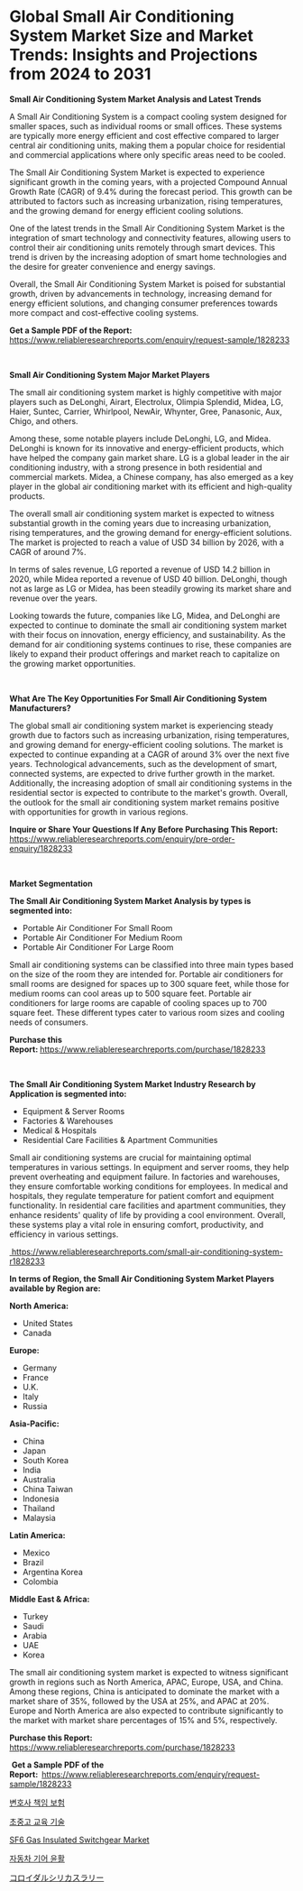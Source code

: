 <p><h1>Global Small Air Conditioning System Market Size and Market Trends: Insights and Projections from 2024 to 2031</h1></p><p><strong>Small Air Conditioning System Market Analysis and Latest Trends</strong></p>
<p><p>A Small Air Conditioning System is a compact cooling system designed for smaller spaces, such as individual rooms or small offices. These systems are typically more energy efficient and cost effective compared to larger central air conditioning units, making them a popular choice for residential and commercial applications where only specific areas need to be cooled.</p><p>The Small Air Conditioning System Market is expected to experience significant growth in the coming years, with a projected Compound Annual Growth Rate (CAGR) of 9.4% during the forecast period. This growth can be attributed to factors such as increasing urbanization, rising temperatures, and the growing demand for energy efficient cooling solutions.</p><p>One of the latest trends in the Small Air Conditioning System Market is the integration of smart technology and connectivity features, allowing users to control their air conditioning units remotely through smart devices. This trend is driven by the increasing adoption of smart home technologies and the desire for greater convenience and energy savings.</p><p>Overall, the Small Air Conditioning System Market is poised for substantial growth, driven by advancements in technology, increasing demand for energy efficient solutions, and changing consumer preferences towards more compact and cost-effective cooling systems.</p></p>
<p><strong>Get a Sample PDF of the Report:&nbsp;</strong> <a href="https://www.reliableresearchreports.com/enquiry/request-sample/1828233">https://www.reliableresearchreports.com/enquiry/request-sample/1828233</a></p>
<p>&nbsp;</p>
<p><strong>Small Air Conditioning System Major Market Players</strong></p>
<p><p>The small air conditioning system market is highly competitive with major players such as DeLonghi, Airart, Electrolux, Olimpia Splendid, Midea, LG, Haier, Suntec, Carrier, Whirlpool, NewAir, Whynter, Gree, Panasonic, Aux, Chigo, and others. </p><p>Among these, some notable players include DeLonghi, LG, and Midea. DeLonghi is known for its innovative and energy-efficient products, which have helped the company gain market share. LG is a global leader in the air conditioning industry, with a strong presence in both residential and commercial markets. Midea, a Chinese company, has also emerged as a key player in the global air conditioning market with its efficient and high-quality products.</p><p>The overall small air conditioning system market is expected to witness substantial growth in the coming years due to increasing urbanization, rising temperatures, and the growing demand for energy-efficient solutions. The market is projected to reach a value of USD 34 billion by 2026, with a CAGR of around 7%.</p><p>In terms of sales revenue, LG reported a revenue of USD 14.2 billion in 2020, while Midea reported a revenue of USD 40 billion. DeLonghi, though not as large as LG or Midea, has been steadily growing its market share and revenue over the years.</p><p>Looking towards the future, companies like LG, Midea, and DeLonghi are expected to continue to dominate the small air conditioning system market with their focus on innovation, energy efficiency, and sustainability. As the demand for air conditioning systems continues to rise, these companies are likely to expand their product offerings and market reach to capitalize on the growing market opportunities.</p></p>
<p>&nbsp;</p>
<p><strong>What Are The Key Opportunities For Small Air Conditioning System Manufacturers?</strong></p>
<p><p>The global small air conditioning system market is experiencing steady growth due to factors such as increasing urbanization, rising temperatures, and growing demand for energy-efficient cooling solutions. The market is expected to continue expanding at a CAGR of around 3% over the next five years. Technological advancements, such as the development of smart, connected systems, are expected to drive further growth in the market. Additionally, the increasing adoption of small air conditioning systems in the residential sector is expected to contribute to the market's growth. Overall, the outlook for the small air conditioning system market remains positive with opportunities for growth in various regions.</p></p>
<p><strong>Inquire or Share Your Questions If Any Before Purchasing This Report:</strong> <a href="https://www.reliableresearchreports.com/enquiry/pre-order-enquiry/1828233">https://www.reliableresearchreports.com/enquiry/pre-order-enquiry/1828233</a></p>
<p>&nbsp;</p>
<p><strong>Market Segmentation</strong></p>
<p><strong>The Small Air Conditioning System Market Analysis by types is segmented into:</strong></p>
<p><ul><li>Portable Air Conditioner For Small Room</li><li>Portable Air Conditioner For Medium Room</li><li>Portable Air Conditioner For Large Room</li></ul></p>
<p><p>Small air conditioning systems can be classified into three main types based on the size of the room they are intended for. Portable air conditioners for small rooms are designed for spaces up to 300 square feet, while those for medium rooms can cool areas up to 500 square feet. Portable air conditioners for large rooms are capable of cooling spaces up to 700 square feet. These different types cater to various room sizes and cooling needs of consumers.</p></p>
<p><strong>Purchase this Report:&nbsp;</strong><a href="https://www.reliableresearchreports.com/purchase/1828233">https://www.reliableresearchreports.com/purchase/1828233</a></p>
<p>&nbsp;</p>
<p><strong>The Small Air Conditioning System Market Industry Research by Application is segmented into:</strong></p>
<p><ul><li>Equipment & Server Rooms</li><li>Factories & Warehouses</li><li>Medical & Hospitals</li><li>Residential Care Facilities & Apartment Communities</li></ul></p>
<p><p>Small air conditioning systems are crucial for maintaining optimal temperatures in various settings. In equipment and server rooms, they help prevent overheating and equipment failure. In factories and warehouses, they ensure comfortable working conditions for employees. In medical and hospitals, they regulate temperature for patient comfort and equipment functionality. In residential care facilities and apartment communities, they enhance residents' quality of life by providing a cool environment. Overall, these systems play a vital role in ensuring comfort, productivity, and efficiency in various settings.</p></p>
<p><a href="https://www.reliableresearchreports.com/small-air-conditioning-system-r1828233">&nbsp;https://www.reliableresearchreports.com/small-air-conditioning-system-r1828233</a></p>
<p><strong>In terms of Region, the Small Air Conditioning System Market Players available by Region are:</strong></p>
<p>
    <p> <strong> North America: </strong>
        <ul>
            <li>United States</li>
            <li>Canada</li>
        </ul>
        </p> 
    <p> <strong> Europe: </strong>
        <ul>
            <li>Germany</li>
            <li>France</li>
            <li>U.K.</li>
            <li>Italy</li>
            <li>Russia</li>
        </ul>
        </p> 
    <p> <strong> Asia-Pacific: </strong>
        <ul>
            <li>China</li>
            <li>Japan</li>
            <li>South Korea</li>
            <li>India</li>
            <li>Australia</li>
            <li>China Taiwan</li>
            <li>Indonesia</li>
            <li>Thailand</li>
            <li>Malaysia</li>
        </ul>
        </p> 
    <p> <strong> Latin America: </strong>
        <ul>
            <li>Mexico</li>
            <li>Brazil</li>
            <li>Argentina Korea</li>
            <li>Colombia</li>
        </ul>
        </p> 
    <p> <strong> Middle East & Africa: </strong>
        <ul>
            <li>Turkey</li>
            <li>Saudi</li>
            <li>Arabia</li>
            <li>UAE</li>
            <li>Korea</li>
        </ul>
    </p>
    </p>
<p><p>The small air conditioning system market is expected to witness significant growth in regions such as North America, APAC, Europe, USA, and China. Among these regions, China is anticipated to dominate the market with a market share of 35%, followed by the USA at 25%, and APAC at 20%. Europe and North America are also expected to contribute significantly to the market with market share percentages of 15% and 5%, respectively.</p></p>
<p><strong>Purchase this Report: </strong><a href="https://www.reliableresearchreports.com/purchase/1828233">https://www.reliableresearchreports.com/purchase/1828233</a></p>
<p>&nbsp;<strong>Get a Sample PDF of the Report:&nbsp;&nbsp;</strong><a href="https://www.reliableresearchreports.com/enquiry/request-sample/1828233">https://www.reliableresearchreports.com/enquiry/request-sample/1828233</a></p>
<p><strong></strong></p>
<p><p><a href="https://medium.com/@ethanmorar2011/%EA%B8%80%EB%A1%9C%EB%B2%8C-%EB%B3%80%ED%98%B8%EC%82%AC-%EC%B1%85%EC%9E%84-%EB%B3%B4%ED%97%98-%EC%8B%9C%EC%9E%A5-%EA%B8%B0%ED%9A%8C-%EB%B0%8F-2024%EB%85%84%EB%B6%80%ED%84%B0-2031%EB%85%84%EA%B9%8C%EC%A7%80-%EA%B8%B0%EA%B0%84%EC%97%90-%EB%8C%80%ED%95%9C-%EC%98%88%EC%B8%A1-e197563d4aa7">변호사 책임 보험</a></p><p><a href="https://medium.com/@kalimetz2023/k-12-%EA%B5%90%EC%9C%A1-%EA%B8%B0%EC%88%A0-%EC%8B%9C%EC%9E%A5-%EA%B7%9C%EB%AA%A8-%EC%A0%90%EC%9C%A0%EC%9C%A8-%EB%B0%8F-%ED%8A%B8%EB%A0%8C%EB%93%9C-%EB%B6%84%EC%84%9D-%EB%B3%B4%EA%B3%A0%EC%84%9C-%EC%B5%9C%EC%A2%85-%EC%82%AC%EC%9A%A9%EC%B2%98-%ED%94%84%EB%A6%AC-%ED%94%84%EB%9D%BC%EC%9D%B4%EB%A8%B8%EB%A6%AC-%EC%8A%A4%EC%BF%A8-%EC%B4%88%EB%93%B1%ED%95%99%EA%B5%90-%EB%AF%B8%EB%93%A4-%EC%8A%A4%EC%BF%A8-%EA%B3%A0%EB%93%B1%ED%95%99%EA%B5%90-%EC%9B%90%EC%9E%AC%EB%A3%8C%EB%B3%84-%EB%B0%8F-2031%EB%85%84%EA%B9%8C%EC%A7%80%EC%9D%98-%EC%98%88%EC%B8%A1%EC%97%90-%EB%94%B0%EB%A5%B8-ed86047d0e8b">초중고 교육 기술</a></p><p><a href="https://github.com/ayamgoreng5458/Market-Research-Report-List-1/blob/main/sf6-gas-insulated-switchgear-market.md">SF6 Gas Insulated Switchgear Market</a></p><p><a href="https://github.com/kimvicki3212024/Market-Research-Report-List-1/blob/main/4697293167179.md">자동차 기어 윤활</a></p><p><a href="https://medium.com/@izaiahbartell/%E3%82%B3%E3%83%AD%E3%82%A4%E3%83%80%E3%83%AB%E3%82%B7%E3%83%AA%E3%82%AB%E3%82%B9%E3%83%A9%E3%83%AA%E5%B8%82%E5%A0%B4%E3%81%AB%E9%96%A2%E3%81%99%E3%82%8B%E6%B4%9E%E5%AF%9F-%E5%B8%82%E5%A0%B4%E3%83%97%E3%83%AC%E3%83%BC%E3%83%A4%E3%83%BC-%E5%B8%82%E5%A0%B4%E8%A6%8F%E6%A8%A1-%E5%9C%B0%E7%90%86%E7%9A%84%E5%9C%B0%E5%9F%9F-%E4%BA%88%E6%B8%AC-2024%E5%B9%B4-2031%E5%B9%B4-1f4817a0c5c6">コロイダルシリカスラリー</a></p></p>